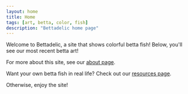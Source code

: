 ```yaml
---
layout: home
title: Home
tags: [art, betta, color, fish]
description: "Bettadelic home page"
---
```


Welcome to Bettadelic, a site that shows colorful betta fish!  Below, you'll see our most recent betta art!

For more about this site, see our [about page](/about/index.html).

Want your own betta fish in real life?  Check out our [resources page](/resources/index.html).

Otherwise, enjoy the site!
